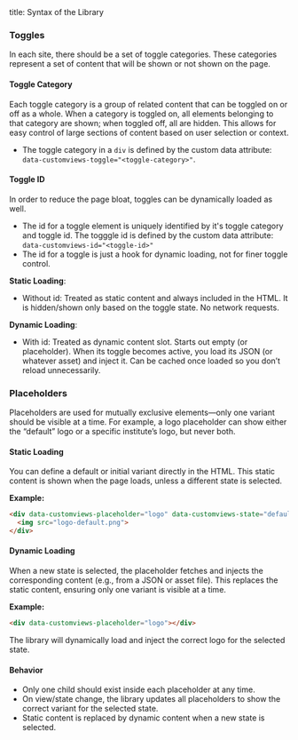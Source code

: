 <frontmatter>
  title: Syntax of the Library
</frontmatter>




### Toggles

In each site, there should be a set of toggle categories. These categories represent a set of content that will be shown or not shown on the page.

#### Toggle Category

Each toggle category is a group of related content that can be toggled on or off as a whole. When a category is toggled on, all elements belonging to that category are shown; when toggled off, all are hidden. This allows for easy control of large sections of content based on user selection or context.

* The toggle category in a `div` is defined by the custom data attribute: `data-customviews-toggle="<toggle-category>"`.

#### Toggle ID

In order to reduce the page bloat, toggles can be dynamically loaded as well.

* The id for a toggle element is uniquely identified by it's toggle category and toggle id. The togggle id is defined by the custom data attribute: `data-customviews-id="<toggle-id>"`
* The id for a toggle is just a hook for dynamic loading, not for finer toggle control. 

**Static Loading**:
* Without id: Treated as static content and always included in the HTML. It is hidden/shown only based on the toggle state. No network requests.

**Dynamic Loading**:
* With id: Treated as dynamic content slot. Starts out empty (or placeholder). When its toggle becomes active, you load its JSON (or whatever asset) and inject it. Can be cached once loaded so you don’t reload unnecessarily.




### Placeholders

Placeholders are used for mutually exclusive elements—only one variant should be visible at a time. For example, a logo placeholder can show either the “default” logo or a specific institute’s logo, but never both.

#### Static Loading

You can define a default or initial variant directly in the HTML. This static content is shown when the page loads, unless a different state is selected.

**Example:**
```html
<div data-customviews-placeholder="logo" data-customviews-state="default">
  <img src="logo-default.png">
</div>
```

#### Dynamic Loading

When a new state is selected, the placeholder fetches and injects the corresponding content (e.g., from a JSON or asset file). This replaces the static content, ensuring only one variant is visible at a time.

**Example:**
```html
<div data-customviews-placeholder="logo"></div>
```
The library will dynamically load and inject the correct logo for the selected state.

#### Behavior

- Only one child should exist inside each placeholder at any time.
- On view/state change, the library updates all placeholders to show the correct variant for the selected state.
- Static content is replaced by dynamic content when a new state is selected.
